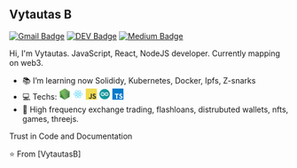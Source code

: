 ## Vytautas B
[![Gmail Badge](https://img.shields.io/badge/-Gmail-c14438?style=flat-square&logo=Gmail&logoColor=white&link=mailto:contato.vitusbernat@gmail.com)](mailto:contato.vitusbernat@gmail.com)
[![DEV Badge](https://img.shields.io/badge/-DEV.to-000?style=flat-square&logo=dev.to&logoColor=white&link=https://dev.to/vitustockholm)](https://dev.to/vitustockholm)
[![Medium Badge](https://img.shields.io/badge/-Medium-000?style=flat-square&logo=Medium&logoColor=white&&link=https://medium.com/@vitustockholm)](https://medium.com/@vitustockholm)

Hi, I'm Vytautas. JavaScript, React, NodeJS developer. Currently mapping on web3. 

- :books: I’m learning now Solididy, Kubernetes, Docker, Ipfs, Z-snarks
- :computer: Techs: <img height="20" src="https://raw.githubusercontent.com/github/explore/80688e429a7d4ef2fca1e82350fe8e3517d3494d/topics/nodejs/nodejs.png">  <img height="20" src="https://raw.githubusercontent.com/github/explore/80688e429a7d4ef2fca1e82350fe8e3517d3494d/topics/react/react.png">  <img height="20" src="https://raw.githubusercontent.com/github/explore/80688e429a7d4ef2fca1e82350fe8e3517d3494d/topics/javascript/javascript.png">  <img height="20" src="https://raw.githubusercontent.com/github/explore/80688e429a7d4ef2fca1e82350fe8e3517d3494d/topics/arduino/arduino.png"> <img height="20" src="https://raw.githubusercontent.com/github/explore/80688e429a7d4ef2fca1e82350fe8e3517d3494d/topics/typescript/typescript.png"> 
- :pushpin: High frequency exchange trading, flashloans, distrubuted wallets, nfts, games, threejs.


Trust in Code and Documentation

⭐️ From [VytautasB]
